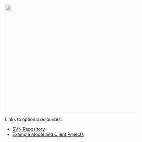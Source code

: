 <a href='http://www.youtube.com/watch?feature=player_embedded&v=ezdhCWjjqxU' target='_blank'><img src='http://img.youtube.com/vi/ezdhCWjjqxU/0.jpg' width='425' height=344 /></a>

Links to optional resources:
  * [SVN Repository](SVN_Repository.md)
  * [Example Model and Client Projects](http://unicase.googlecode.com/svn/trunk/developer/CodeExamples/)